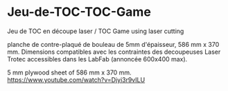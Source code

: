 # Jeu-de-TOC-TOC-Game
Jeu de TOC en découpe laser / TOC Game using laser cutting

planche de contre-plaqué de bouleau de 5mm d'épaisseur, 586 mm x 370 mm.
Dimensions compatibles avec les contraintes des decoupeuses Laser Trotec accessibles dans les LabFab (annoncée 600x400 max).

5 mm plywood sheet of 586 mm x 370 mm.
https://www.youtube.com/watch?v=Djyi3r9vILU
